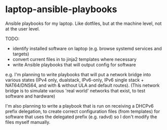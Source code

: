 # laptop-ansible-playbooks
Ansible playbooks for my laptop. Like dotfiles, but at the machine level, not at the user level.


TODO:
- identify installed software on laptop (e.g. browse systemd services and targets)
- convert current files in to jinja2 templates where necessary
- write Ansible playbooks that will output config for software


e.g. I'm planning to write playbooks that will put a network bridge into various states (IPv4 only, dualstack, IPv6-only, IPv6 single stack + NAT64/DNS64, and with & without ULA and default routes).
(This network bridge is to simulate various 'real world' networks that exist, to test software and hardware)

I'm also planning to write a playbook that is run on receiving a DHCPv6 prefix delegation, to create correct configuration files (from templates) for software that uses the delegated prefix (e.g. radvd) so I don't modify the files myself manually.
